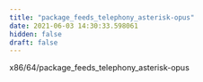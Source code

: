 ```yaml
---
title: "package_feeds_telephony_asterisk-opus"
date: 2021-06-03 14:30:33.598061
hidden: false
draft: false
---
```


x86/64/package_feeds_telephony_asterisk-opus

